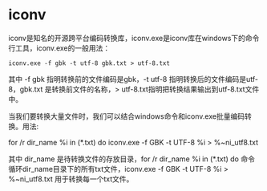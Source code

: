 # iconv

 iconv是知名的开源跨平台编码转换库，iconv.exe是iconv库在windows下的命令行工具，iconv.exe的一般用法：

```
iconv.exe -f gbk -t utf-8 gbk.txt > utf-8.txt
```

其中 -f gbk 指明转换前的文件编码是gbk，-t utf-8 指明转换后的文件编码是utf-8，gbk.txt 是转换前文件的名称，> utf-8.txt指明把转换结果输出到utf-8.txt文件中。


当我们要转换大量文件时，我们可以结合windows命令和iconv.exe批量编码转换。用法:

for /r  dir_name  %i in (*.txt) do iconv.exe -f GBK -t UTF-8 %i > %~ni_utf8.txt

其中 dir_name 是待转换文件的存放目录，for /r  dir_name  %i in (*.txt) do 命令循环dir_name目录下的所有txt文件，iconv.exe -f GBK -t UTF-8 %i > %~ni_utf8.txt 用于转换每一个txt文件。 